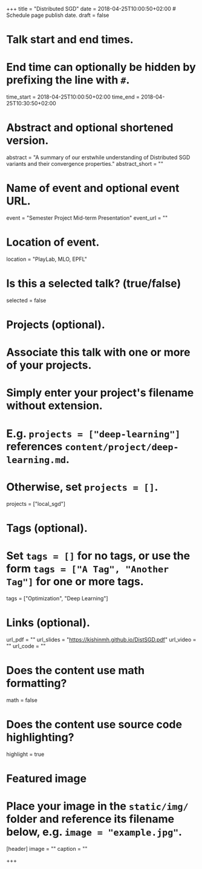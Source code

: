 +++
title = "Distributed SGD"
date = 2018-04-25T10:00:50+02:00  # Schedule page publish date.
draft = false

# Talk start and end times.
#   End time can optionally be hidden by prefixing the line with `#`.
time_start = 2018-04-25T10:00:50+02:00
time_end = 2018-04-25T10:30:50+02:00

# Abstract and optional shortened version.
abstract = "A summary of our erstwhile understanding of Distributed SGD variants and their convergence properties."
abstract_short = ""

# Name of event and optional event URL.
event = "Semester Project Mid-term Presentation"
event_url = ""

# Location of event.
location = "PlayLab, MLO, EPFL"

# Is this a selected talk? (true/false)
selected = false

# Projects (optional).
#   Associate this talk with one or more of your projects.
#   Simply enter your project's filename without extension.
#   E.g. `projects = ["deep-learning"]` references `content/project/deep-learning.md`.
#   Otherwise, set `projects = []`.
projects = ["local_sgd"]

# Tags (optional).
#   Set `tags = []` for no tags, or use the form `tags = ["A Tag", "Another Tag"]` for one or more tags.
tags = ["Optimization", "Deep Learning"]

# Links (optional).
url_pdf = ""
url_slides = "https://kishinmh.github.io/DistSGD.pdf"
url_video = ""
url_code = ""

# Does the content use math formatting?
math = false

# Does the content use source code highlighting?
highlight = true

# Featured image
# Place your image in the `static/img/` folder and reference its filename below, e.g. `image = "example.jpg"`.
[header]
image = ""
caption = ""

+++
